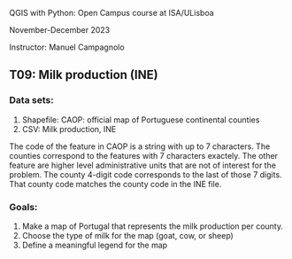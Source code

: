 QGIS with Python: Open Campus course at ISA/ULisboa

November-December 2023

Instructor: Manuel Campagnolo

## T09: Milk production (INE)

### Data sets:
1.	Shapefile: CAOP: official map of Portuguese continental counties
2.	CSV: Milk production, INE

The code of the feature in CAOP is a string with up to 7 characters. The counties correspond to the features with 7 characters exactely. The other feature are higher level administrative units that are not of interest for the problem. The county 4-digit code corresponds to the last of those 7 digits. That county code matches the county code in the INE file.

### Goals:
1.	Make a map of Portugal that represents the milk production per county.
2.	Choose the type of milk for the map (goat, cow, or sheep)
3.	Define a meaningful legend for the map
